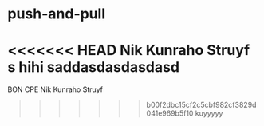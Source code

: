 # push-and-pull
<<<<<<< HEAD
Nik Kunraho Struyf
s hihi
saddasdasdasdasd
=======
BON CPE
Nik Kunraho Struyf
>>>>>>> b00f2dbc15cf2c5cbf982cf3829d041e969b5f10
kuyyyyy